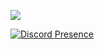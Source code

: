 ![](https://komarev.com/ghpvc/?username=jkud&color=blueviolet)

[![Discord Presence](https://lanyard.cnrad.dev/api/838787619546595342?bg=0b0017&idleMessage=if%20i%20didn't%20care%20what%20my%20friends%20did)](https://discord.com/users/838787619546595342)


